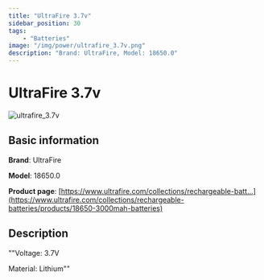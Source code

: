 ```yaml
---
title: "UltraFire 3.7v"
sidebar_position: 30
tags:
    - "Batteries"
image: "/img/power/ultrafire_3.7v.png"
description: "Brand: UltraFire, Model: 18650.0"
---
```

# UltraFire 3.7v

![ultrafire_3.7v](/img/power/ultrafire_3.7v.png)

## Basic information

**Brand**: UltraFire

**Model**: 18650.0

**Product page**: [https://www.ultrafire.com/collections/rechargeable-batt...](https://www.ultrafire.com/collections/rechargeable-batteries/products/18650-3000mah-batteries)

## Description

""Voltage: 3\.7V

 Material: Lithium""

